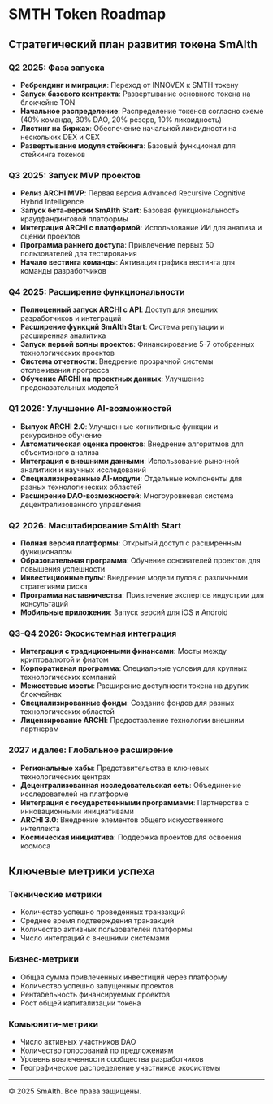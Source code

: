 # SMTH Token Roadmap
## Стратегический план развития токена SmAIth

### Q2 2025: Фаза запуска
- **Ребрендинг и миграция**: Переход от INNOVEX к SMTH токену
- **Запуск базового контракта**: Развертывание основного токена на блокчейне TON
- **Начальное распределение**: Распределение токенов согласно схеме (40% команда, 30% DAO, 20% резерв, 10% ликвидность)
- **Листинг на биржах**: Обеспечение начальной ликвидности на нескольких DEX и CEX
- **Развертывание модуля стейкинга**: Базовый функционал для стейкинга токенов

### Q3 2025: Запуск MVP проектов
- **Релиз ARCHI MVP**: Первая версия Advanced Recursive Cognitive Hybrid Intelligence
- **Запуск бета-версии SmAIth Start**: Базовая функциональность краудфандинговой платформы
- **Интеграция ARCHI с платформой**: Использование ИИ для анализа и оценки проектов
- **Программа раннего доступа**: Привлечение первых 50 пользователей для тестирования
- **Начало вестинга команды**: Активация графика вестинга для команды разработчиков

### Q4 2025: Расширение функциональности
- **Полноценный запуск ARCHI с API**: Доступ для внешних разработчиков и интеграций
- **Расширение функций SmAIth Start**: Система репутации и расширенная аналитика
- **Запуск первой волны проектов**: Финансирование 5-7 отобранных технологических проектов
- **Система отчетности**: Внедрение прозрачной системы отслеживания прогресса
- **Обучение ARCHI на проектных данных**: Улучшение предсказательных моделей

### Q1 2026: Улучшение AI-возможностей
- **Выпуск ARCHI 2.0**: Улучшенные когнитивные функции и рекурсивное обучение
- **Автоматическая оценка проектов**: Внедрение алгоритмов для объективного анализа
- **Интеграция с внешними данными**: Использование рыночной аналитики и научных исследований
- **Специализированные AI-модули**: Отдельные компоненты для разных технологических областей
- **Расширение DAO-возможностей**: Многоуровневая система децентрализованного управления

### Q2 2026: Масштабирование SmAIth Start
- **Полная версия платформы**: Открытый доступ с расширенным функционалом
- **Образовательная программа**: Обучение основателей проектов для повышения успешности
- **Инвестиционные пулы**: Внедрение модели пулов с различными стратегиями риска
- **Программа наставничества**: Привлечение экспертов индустрии для консультаций
- **Мобильные приложения**: Запуск версий для iOS и Android

### Q3-Q4 2026: Экосистемная интеграция
- **Интеграция с традиционными финансами**: Мосты между криптовалютой и фиатом
- **Корпоративная программа**: Специальные условия для крупных технологических компаний
- **Межсетевые мосты**: Расширение доступности токена на других блокчейнах
- **Специализированные фонды**: Создание фондов для разных технологических областей
- **Лицензирование ARCHI**: Предоставление технологии внешним партнерам

### 2027 и далее: Глобальное расширение
- **Региональные хабы**: Представительства в ключевых технологических центрах
- **Децентрализованная исследовательская сеть**: Объединение исследователей на платформе
- **Интеграция с государственными программами**: Партнерства с инновационными инициативами
- **ARCHI 3.0**: Внедрение элементов общего искусственного интеллекта
- **Космическая инициатива**: Поддержка проектов для освоения космоса

## Ключевые метрики успеха

### Технические метрики
- Количество успешно проведенных транзакций
- Среднее время подтверждения транзакций
- Количество активных пользователей платформы
- Число интеграций с внешними системами

### Бизнес-метрики
- Общая сумма привлеченных инвестиций через платформу
- Количество успешно запущенных проектов
- Рентабельность финансируемых проектов
- Рост общей капитализации токена

### Комьюнити-метрики
- Число активных участников DAO
- Количество голосований по предложениям
- Уровень вовлеченности сообщества разработчиков
- Географическое распределение участников экосистемы

---

© 2025 SmAIth. Все права защищены.
